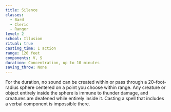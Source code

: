 ```yaml
---
title: Silence
classes:
  - Bard
  - Cleric
  - Ranger
level: 2
school: Illusion
ritual: true
casting_time: 1 action
range: 120 feet
components: V, S
duration: Concentration, up to 10 minutes
saving_throw: None
---
```


For the duration, no sound can be created within or pass through a 20-foot-radius sphere centered on a point you choose within range. Any creature or object entirely inside the sphere is immune to thunder damage, and creatures are deafened while entirely inside it. Casting a spell that includes a verbal component is impossible there.
